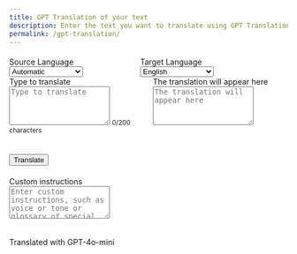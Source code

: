 ```yaml
---
title: GPT Translation of your text
description: Enter the text you want to translate using GPT Translation. You can include custom instructions and a glossary of special terms. GPT-4o-mini will handle the translation, ensuring it meets your specifications and translates accurately into your selected language
permalink: /gpt-translation/
---
```


<script src="https://code.jquery.com/jquery-3.6.0.min.js"></script>
<script src="https://cdnjs.cloudflare.com/ajax/libs/popper.js/1.11.0/umd/popper.min.js"></script>
<script src="https://stackpath.bootstrapcdn.com/bootstrap/4.1.1/js/bootstrap.min.js"></script>
<script>
$(document).ready(function() {
    $('#translate-button').on('click', function() {
        const sourceText = $('#source-text').val();
        const sourceLanguage = $('#source-language').val();
        const targetLanguage = $('#target-language').val();
        const instructions = $('#custom-instructions').val();

        if ($.trim(sourceText) === '') {
            alert('Please enter text to translate.');
            return;
        }

        // Example AJAX request
        $.ajax({
            url: 'https://api.docgpt.ai/free-tools/translation',
            type: 'POST',
            contentType: 'application/json',
            data: JSON.stringify({
                sourceText: sourceText,
                sourceLanguage: sourceLanguage,
                targetLanguage: targetLanguage,
                instructions: instructions
            }),
            success: function(response) {
                $('#translated-text').val(response.translatedText);
            },
            error: function(xhr, status, error) {
                console.error('Error:', error);
            }
        });
    });
});
</script>
<script>
        function updateCharacterCount() {
            const textarea = document.getElementById('source-text');
            const charCountElement = document.getElementById('character-count');
            const maxLength = textarea.getAttribute('maxlength');
            const currentLength = textarea.value.length;
            const remainingChars = maxLength - currentLength;
            charCountElement.textContent = `${currentLength}/${maxLength} characters`;
        }
</script>

<link href="//maxcdn.bootstrapcdn.com/bootstrap/4.1.1/css/bootstrap.min.css" id="bootstrap-css" rel="stylesheet">
<link href="https://cdnjs.cloudflare.com/ajax/libs/bootstrap-icons/1.4.1/font/bootstrap-icons.min.css" rel="stylesheet">
  <style>
        .separator {
            height: 20px;
        }
        .translate-buttons {
            display: flex;
            align-items: center;
            justify-content: center;
            margin-top: 20px;
        }
        .arrow-icon {
            font-size: 3rem; /* Make the icon larger */
            margin: 0 15px; /* Adjust spacing around the icon */
        }
        .textarea-container textarea {
            height: 180px;
        }
        .textarea-container-small textarea {
            height: 59px;
        }
        .word-input {
            width: calc(50% - 1rem);
            margin-right: 1rem;
        }
        .translate-remove-button {
            border: none;
            background: none;
        }
        .translate-remove-button i {
            font-size: 1.25rem;
        }
        .promotion-banner i {
            font-size: 1.5rem;
        }
        .form-control {
            height: 100%;
        }
        .translate-inputs-container {
            display: flex;
            flex-wrap: wrap;
            gap: 1rem; /* Space between columns */
        }
        .form-group {
            flex: 1;
            min-width: 0; /* Prevents items from growing too large */
        }
        .textarea-container {
            display: flex;
            flex-wrap: wrap;
            gap: 1rem; /* Space between textareas */
        }
        .textarea-container textarea {
            height: 180px;
        }
       .arrow-icon {
            font-size: 3rem;
            margin-top: 30px;
        }
    </style>

<div class="container mt-5">
        <div class="translate-buttons">
            <div class="form-group mr-3">
                <label for="source-language">Source Language</label>
                <select id="source-language" class="form-control">
                     <option value="auto">Automatic</option>
                    <option value="Arabic">Arabic</option>
                    <option value="Bulgarian">Bulgarian</option>
                    <option value="Czech">Czech</option>
                    <option value="Danish">Danish</option>
                    <option value="German">German</option>
                    <option value="Greek">Greek</option>
                    <option value="English">English</option>
                    <option value="Spanish">Spanish</option>
                    <option value="Estonian">Estonian</option>
                    <option value="Finnish">Finnish</option>
                    <option value="French">French</option>
                    <option value="Hungarian">Hungarian</option>
                    <option value="Indonesian">Indonesian</option>
                    <option value="Italian">Italian</option>
                    <option value="Japanese">Japanese</option>
                    <option value="Korean">Korean</option>
                    <option value="Lithuanian">Lithuanian</option>
                    <option value="Latvian">Latvian</option>
                    <option value="Norwegian">Norwegian</option>
                    <option value="Dutch">Dutch</option>
                    <option value="Polish">Polish</option>
                    <option value="Portuguese">Portuguese</option>
                    <option value="Romanian">Romanian</option>
                    <option value="Russian">Russian</option>
                    <option value="Slovak">Slovak</option>
                    <option value="Slovenian">Slovenian</option>
                    <option value="Swedish">Swedish</option>
                    <option value="Turkish">Turkish</option>
                    <option value="Ukrainian">Ukrainian</option>
                    <option value="Chinese Simplified">Chinese Simplified</option>
                </select>
            </div>
            <div class="form-group mr-3">
                <label for="target-language">Target Language</label>
                <select id="target-language" class="form-control">
                     <option value="Arabic">Arabic</option>
                    <option value="Bulgarian">Bulgarian</option>
                    <option value="Czech">Czech</option>
                    <option value="Danish">Danish</option>
                    <option value="German">German</option>
                    <option value="Greek">Greek</option>
                    <option value="English" selected>English</option>
                    <option value="Spanish">Spanish</option>
                    <option value="Estonian">Estonian</option>
                    <option value="Finnish">Finnish</option>
                    <option value="French">French</option>
                    <option value="Hungarian">Hungarian</option>
                    <option value="Indonesian">Indonesian</option>
                    <option value="Italian">Italian</option>
                    <option value="Japanese">Japanese</option>
                    <option value="Korean">Korean</option>
                    <option value="Lithuanian">Lithuanian</option>
                    <option value="Latvian">Latvian</option>
                    <option value="Norwegian">Norwegian</option>
                    <option value="Dutch">Dutch</option>
                    <option value="Polish">Polish</option>
                    <option value="Portuguese">Portuguese</option>
                    <option value="Romanian">Romanian</option>
                    <option value="Russian">Russian</option>
                    <option value="Slovak">Slovak</option>
                    <option value="Slovenian">Slovenian</option>
                    <option value="Swedish">Swedish</option>
                    <option value="Turkish">Turkish</option>
                    <option value="Ukrainian">Ukrainian</option>
                    <option value="Chinese Simplified">Chinese Simplified</option>
                </select>
            </div>
            <i class="bi bi-arrow-right arrow-icon"></i>
        </div>
        <div class="translate-inputs-container">
            <div class="form-group">
                <label for="source-text">Type to translate</label>
                <textarea oninput="updateCharacterCount();" id="source-text" class="form-control" placeholder="Type to translate" maxlength="200"></textarea>
                <small class="form-text text-muted character-count" id="character-count">0/200 characters</small>
            </div>
            <div class="form-group">
                <label for="translated-text">The translation will appear here</label>
                <textarea id="translated-text" class="form-control" placeholder="The translation will appear here" readonly></textarea>
            </div>
        </div>
        <div class="separator"></div>
        <button id="translate-button" class="btn btn-primary" style="margin-top:50px;">Translate</button>
        <div class="separator"></div>
        <div class="translate-glossary-container">
        <label for="custom-instructions">Custom instructions</label>
            <div class="form-group textarea-container-small">
                <textarea id="custom-instructions" class="form-control" placeholder="Enter custom instructions, such as voice or tone or glossary of special words..." maxlength="70"></textarea>
            </div>
        </div>
        <div class="separator"></div>
        <div class="promotion-banner">
            <p>Translated with GPT-4o-mini <i class="bi bi-translate"></i></p>
        </div>
    </div>